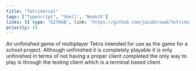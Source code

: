 ```yaml
---
title: "TetriVersal"
tags: ["Typescript", "Shell", "NodeJS"]
links: [{ type: "GITHUB", link: "https://github.com/jacobtread/TetriVersal" }]
priority: 19
---
```


An unfinished game of multiplayer Tetris intended for use as the game for a school project.
Although unfinished it is completely playable it is only unfinished in terms of not having
a proper client completed the only way to play is through the testing client which is a
terminal based client.
